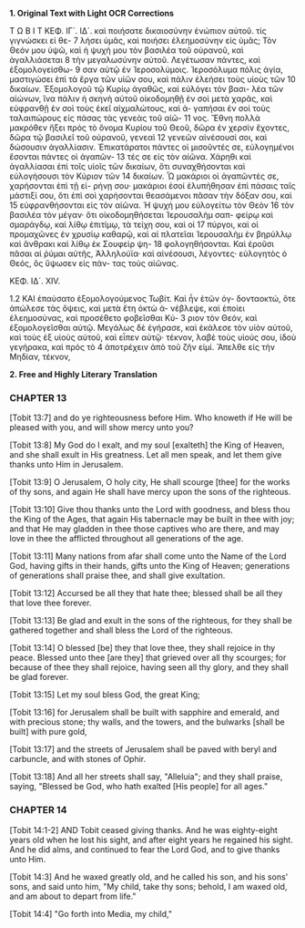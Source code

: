 **1. Original Text with Light OCR Corrections**

Τ Ω Β Ι Τ ΚΕΦ. ΙΓ´. ΙΔ´.
καὶ ποιήσατε δικαιοσύνην ἐνώπιον αὐτοῦ. τίς γιγνώσκει εἰ θε-
7 λήσει ὑμᾶς, καὶ ποιήσει ἐλεημοσύνην εἰς ὑμᾶς; Τὸν Θεόν μου
ὑψῶ, καὶ ἡ ψυχή μου τὸν βασιλέα τοῦ οὐρανοῦ, καὶ ἀγαλλιάσεται
8 τὴν μεγαλωσύνην αὐτοῦ. Λεγέτωσαν πάντες, καὶ ἐξομολογείσθω-
9 σαν αὐτῷ ἐν Ἱεροσολύμοις. Ἱεροσόλυμα πόλις ἁγία, μαστιγώσει
ἐπὶ τὰ ἔργα τῶν υἱῶν σου, καὶ πάλιν ἐλεήσει τοὺς υἱοὺς τῶν
10 δικαίων. Ἐξομολογοῦ τῷ Κυρίῳ ἀγαθῶς, καὶ εὐλόγει τὸν βασι-
λέα τῶν αἰώνων, ἵνα πάλιν ἡ σκηνὴ αὐτοῦ οἰκοδομηθῇ ἐν σοὶ
μετὰ χαρᾶς, καὶ εὐφρανθῇ ἐν σοὶ τοὺς ἐκεῖ αἰχμαλώτους, καὶ ἀ-
γαπήσαι ἐν σοὶ τοὺς ταλαιπώρους εἰς πάσας τὰς γενεὰς τοῦ αἰῶ-
11 νος. Ἔθνη πολλὰ μακρόθεν ἥξει πρὸς τὸ ὄνομα Κυρίου τοῦ Θεοῦ,
δῶρα ἐν χερσὶν ἔχοντες, δῶρα τῷ βασιλεῖ τοῦ οὐρανοῦ, γενεαὶ
12 γενεῶν αἰνέσουσί σοι, καὶ δώσουσιν ἀγαλλίασιν. Ἐπικατάρατοι
πάντες οἱ μισοῦντές σε, εὐλογημένοι ἔσονται πάντες οἱ ἀγαπῶν-
13 τές σε εἰς τὸν αἰῶνα. Χάρηθι καὶ ἀγαλλίασαι ἐπὶ τοῖς υἱοῖς τῶν
δικαίων, ὅτι συναχθήσονται καὶ εὐλογήσουσι τὸν Κύριον τῶν
14 δικαίων. Ὦ μακάριοι οἱ ἀγαπῶντές σε, χαρήσονται ἐπὶ τῇ εἰ-
ρήνῃ σου· μακάριοι ἐσοί ἐλυπήθησαν ἐπὶ πάσαις ταῖς μάστιξί σου,
ὅτι ἐπὶ σοὶ χαρήσονται θεασάμενοι πᾶσαν τὴν δόξαν σου, καὶ
15 εὐφρανθήσονται εἰς τὸν αἰῶνα. Ἡ ψυχή μου εὐλογείτω τὸν Θεὸν
16 τὸν βασιλέα τὸν μέγαν· ὅτι οἰκοδομηθήσεται Ἱερουσαλὴμ σαπ-
φείρῳ καὶ σμαράγδῳ, καὶ λίθῳ ἐπιτίμῳ, τὰ τείχη σου, καὶ οἱ
17 πύργοι, καὶ οἱ προμαχῶνες ἐν χρυσίῳ καθαρῷ, καὶ αἱ πλατεῖαι
Ἱερουσαλὴμ ἐν βηρύλλῳ καὶ ἄνθρακι καὶ λίθῳ ἐκ Σουφεὶρ ψη-
18 φολογηθήσονται. Καὶ ἐροῦσι πᾶσαι αἱ ῥύμαι αὐτῆς, Ἀλληλούϊα·
καὶ αἰνέσουσι, λέγοντες· εὐλογητὸς ὁ Θεός, ὃς ὕψωσεν εἰς πάν-
τας τοὺς αἰῶνας.

ΚΕΦ. ΙΔ´. XIV.

1.2 ΚΑΙ ἐπαύσατο ἐξομολογούμενος Τωβίτ. Καὶ ἦν ἐτῶν ὀγ-
δονταοκτώ, ὅτε ἀπώλεσε τὰς ὄψεις, καὶ μετὰ ἔτη ὀκτὼ ἀ-
νέβλεψε, καὶ ἐποίει ἐλεημοσύνας, καὶ προσέθετο φοβεῖσθαι Κύ-
3 ριον τὸν Θεόν, καὶ ἐξομολογεῖσθαι αὐτῷ. Μεγάλως δὲ ἐγήρασε,
καὶ ἐκάλεσε τὸν υἱὸν αὐτοῦ, καὶ τοὺς ἐξ υἱοὺς αὐτοῦ, καὶ εἶπεν
αὐτῷ· τέκνον, λαβὲ τοὺς υἱούς σου, ἰδοὺ γεγήρακα, καὶ πρὸς τὸ
4 ἀποτρέχειν ἀπὸ τοῦ ζῆν εἰμί. Ἄπελθε εἰς τὴν Μηδίαν, τέκνον,

**2. Free and Highly Literary Translation**

### CHAPTER 13

[Tobit 13:7]
and do ye righteousness before Him. Who knoweth if He will be pleased with you, and will show mercy unto you?

[Tobit 13:8]
My God do I exalt, and my soul [exalteth] the King of Heaven, and she shall exult in His greatness. Let all men speak, and let them give thanks unto Him in Jerusalem.

[Tobit 13:9]
O Jerusalem, O holy city, He shall scourge [thee] for the works of thy sons, and again He shall have mercy upon the sons of the righteous.

[Tobit 13:10]
Give thou thanks unto the Lord with goodness, and bless thou the King of the Ages, that again His tabernacle may be built in thee with joy; and that He may gladden in thee those captives who are there, and may love in thee the afflicted throughout all generations of the age.

[Tobit 13:11]
Many nations from afar shall come unto the Name of the Lord God, having gifts in their hands, gifts unto the King of Heaven; generations of generations shall praise thee, and shall give exultation.

[Tobit 13:12]
Accursed be all they that hate thee; blessed shall be all they that love thee forever.

[Tobit 13:13]
Be glad and exult in the sons of the righteous, for they shall be gathered together and shall bless the Lord of the righteous.

[Tobit 13:14]
O blessed [be] they that love thee, they shall rejoice in thy peace. Blessed unto thee [are they] that grieved over all thy scourges; for because of thee they shall rejoice, having seen all thy glory, and they shall be glad forever.

[Tobit 13:15]
Let my soul bless God, the great King;

[Tobit 13:16]
for Jerusalem shall be built with sapphire and emerald, and with precious stone; thy walls, and the towers, and the bulwarks [shall be built] with pure gold,

[Tobit 13:17]
and the streets of Jerusalem shall be paved with beryl and carbuncle, and with stones of Ophir.

[Tobit 13:18]
And all her streets shall say, "Alleluia"; and they shall praise, saying, "Blessed be God, who hath exalted [His people] for all ages."

### CHAPTER 14

[Tobit 14:1-2]
AND Tobit ceased giving thanks. And he was eighty-eight years old when he lost his sight, and after eight years he regained his sight. And he did alms, and continued to fear the Lord God, and to give thanks unto Him.

[Tobit 14:3]
And he waxed greatly old, and he called his son, and his sons' sons, and said unto him, "My child, take thy sons; behold, I am waxed old, and am about to depart from life."

[Tobit 14:4]
"Go forth into Media, my child,"